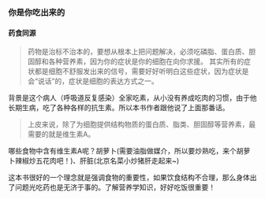 ### 你是你吃出来的
#### 药食同源
> 药物是治标不治本的，要想从根本上把问题解决，必须吃磷脂、蛋白质、胆固醇和各种营养素，因为你的症状是你的细胞在向你求援。
其实所有的症状都是细胞不舒服发出来的信号，需要好好听明白这些症状，因为症状是会“说话”的，症状是细胞的表达方式之一。

背景是这个病人（呼吸道反复感染）全家吃素，从小没有养成吃肉的习惯，由于他长期生病，吃了各种各样的抗生素。所以本书作者跟他说了上面那番话。

> 上皮来说，除了为细胞提供结构物质的蛋白质、脂类、胆固醇等营养素，最需要的就是维生素A。

哪些食物中含有维生素A呢？胡萝卜(需要油脂做媒介，所以要炒熟吃，来个胡萝卜辣椒炒五花肉吧！)、肝脏(北京名菜小炒猪肝走起来~)

这本书很好的一个理念就是强调食物的重要性，如果饮食结构不合理，那么身体出了问题光吃药也是无济于事的。了解营养学知识，好好吃饭很重要！
